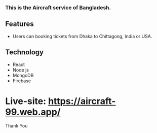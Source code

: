 ### This is the Aircraft service of Bangladesh.

## Features

- Users can booking tickets from Dhaka to Chittagong, India or USA.

## Technology

- React
- Node js
- MongoDB
- Firebase

# Live-site: https://aircraft-99.web.app/

Thank You
